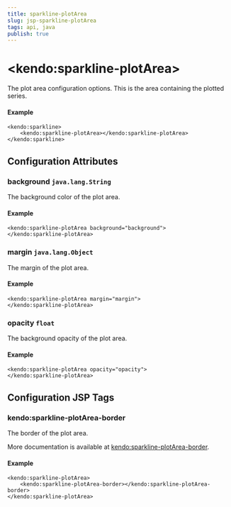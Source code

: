 ```yaml
---
title: sparkline-plotArea
slug: jsp-sparkline-plotArea
tags: api, java
publish: true
---
```


# \<kendo:sparkline-plotArea\>

The plot area configuration options. This is the area containing the plotted series.

#### Example
    <kendo:sparkline>
        <kendo:sparkline-plotArea></kendo:sparkline-plotArea>
    </kendo:sparkline>

## Configuration Attributes

### background `java.lang.String`

The background color of the plot area.

#### Example
    <kendo:sparkline-plotArea background="background">
    </kendo:sparkline-plotArea>

### margin `java.lang.Object`

The margin of the plot area.

#### Example
    <kendo:sparkline-plotArea margin="margin">
    </kendo:sparkline-plotArea>

### opacity `float`

The background opacity of the plot area.

#### Example
    <kendo:sparkline-plotArea opacity="opacity">
    </kendo:sparkline-plotArea>


##  Configuration JSP Tags

### kendo:sparkline-plotArea-border

The border of the plot area.

More documentation is available at [kendo:sparkline-plotArea-border](/kendo-ui/api/wrappers/jsp/sparkline/plotarea-border).

#### Example

    <kendo:sparkline-plotArea>
        <kendo:sparkline-plotArea-border></kendo:sparkline-plotArea-border>
    </kendo:sparkline-plotArea>

